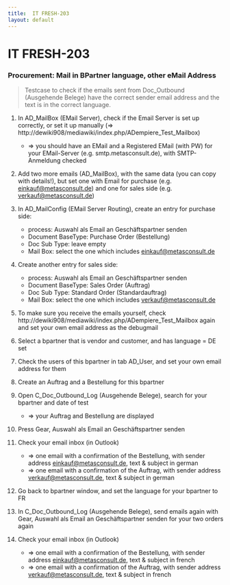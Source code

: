 ```yaml
---
title:  IT FRESH-203
layout: default
---
```


# IT FRESH-203
### Procurement: Mail in BPartner language, other eMail Address
> Testcase to check if the emails sent from Doc_Outbound (Ausgehende Belege) 
> have the correct sender email address and the text is in the correct 
> language.

1. In AD_MailBox (EMail Server), check if the Email Server is set up correctly, or set it up manually (=> http://dewiki908/mediawiki/index.php/ADempiere_Test_Mailbox)
	* => you should have an EMail and a Registered EMail (with PW) for your EMail-Server (e.g. smtp.metasconsult.de), with SMTP-Anmeldung checked

1. Add two more emails (AD_MailBox), with the same data (you can copy with details!), but set one with Email for purchase (e.g. einkauf@metasconsult.de) and one for sales side (e.g. verkauf@metasconsult.de)

1. In AD_MailConfig (EMail Server Routing), create an entry for purchase side:
	* process: Auswahl als Email an Geschäftspartner senden
	* Document BaseType: Purchase Order (Bestellung)
	* Doc Sub Type: leave empty
	* Mail Box: select the one which includes einkauf@metasconsult.de

1. Create another entry for sales side:
	* process: Auswahl als Email an Geschäftspartner senden
	* Document BaseType: Sales Order (Auftrag)
	* Doc Sub Type: Standard Order (Standardauftrag)
	* Mail Box: select the one which includes verkauf@metasconsult.de
	
1. To make sure you receive the emails yourself, check  http://dewiki908/mediawiki/index.php/ADempiere_Test_Mailbox again and set your own email address as the debugmail

1. Select a bpartner that is vendor and customer, and has language = DE set

1. Check the users of this bpartner in tab AD_User, and set your own email address for them

1. Create an Auftrag and a Bestellung for this bpartner

1. Open C_Doc_Outbound_Log (Ausgehende Belege), search for your bpartner and date of test
	* => your Auftrag and Bestellung are displayed
		
1. Press Gear, Auswahl als Email an Geschäftspartner senden

1. Check your email inbox (in Outlook)
	* => one email with a confirmation of the Bestellung, with sender address einkauf@metasconsult.de, text & subject in german
	* => one email with a confirmation of the Auftrag, with sender address verkauf@metasconsult.de, text & subject in german

1. Go back to bpartner window, and set the language for your bpartner to FR

1. In C_Doc_Outbound_Log (Ausgehende Belege), send emails again with Gear, Auswahl als Email an Geschäftspartner senden for your two orders again

1. Check your email inbox (in Outlook)
	* => one email with a confirmation of the Bestellung, with sender address einkauf@metasconsult.de, text & subject in french
	* => one email with a confirmation of the Auftrag, with sender address verkauf@metasconsult.de, text & subject in french


